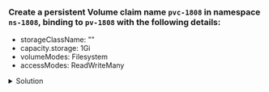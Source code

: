 ### Create a persistent Volume claim name `pvc-1808` in namespace `ns-1808`, binding to `pv-1808` with the following details:
  - storageClassName: ""
  - capacity.storage: 1Gi
  - volumeModes: Filesystem
  - accessModes: ReadWriteMany


<details><summary>Solution</summary>
  <p>

  ```bash
  # check for ns-1808 namespace
  k get ns
  # if it does not exist create it
  k create ns ns-1808

  # create pvc.yaml
  apiVersion: v1
  kind: PersistentVolumeClaim
  metadata:
    name: pvc-1808
    namespace: ns-1808
  spec:
    accessModes:
      - ReadWriteMany
    volumeMode: Filesystem
    resources:
      requests:
        storage: 1Gi
    storageClassName: ""
    volumeName: pv-1808


  # create persistent volume
  k create -f pvc.yaml

  # check pvc status to be binded
  k get pvc -n ns-1808
  ```

  </p>
</details>

